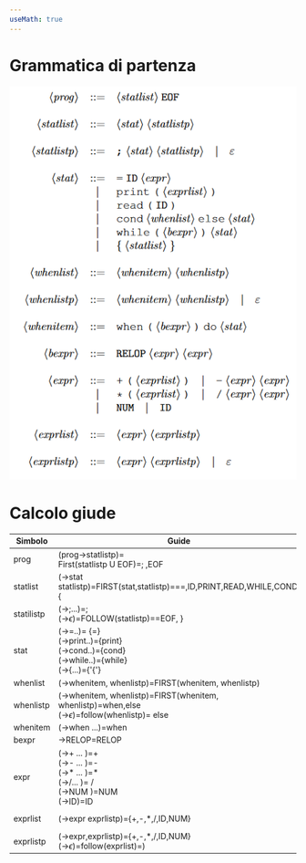 ```yaml
---
useMath: true
---
```

# Grammatica di partenza
![grammatica](grammatica.png)
# Calcolo giude
| Simbolo    | Guide                                                                  | follow                      | first                                           |
|------------|------------------------------------------------------------------------|-----------------------------|-------------------------------------------------|
| prog       | (prog->statlistp)=<br>First(statlistp U EOF)=; ,EOF                    | $                           | first(statlist)                                 |
| statlist   | (->stat statlistp)=FIRST(stat,statlistp)===,ID,PRINT,READ,WHILE,COND,{ | EOF,}                       | stat,statlistp==,ID,PRINT,READ,WHILE,COND,{,;   |
| statilistp | (->;...)=;<br>(->$\epsilon$)=FOLLOW(statlistp)==EOF, }                 | EOF, }                      | ;                                               |
| stat       | (->=..)= {=}<br>(->print..)={print}<br>(->cond..)={cond}<br>(->while..)={while}<br>(->{...)={'{'} | ;  EOF  }                   | =,ID,PRINT,READ,WHILE,COND,{                    |
| whenlist   | (->whenitem, whenlistp)=FIRST(whenitem, whenlistp)                     | else                        | FIRST(whenitem) U FIRST(whenlistp)=when         |
| whenlistp  | (->whenitem, whenlistp)=FIRST(whenitem, whenlistp)=when,else<br>(->$\epsilon$)=follow(whenlistp)= else | else                        | FIRST(whenitem)=when                            |
| whenitem   | (->when ...)=when                                                      | when,else                   | when                                            |
| bexpr      | ->RELOP=RELOP                                                          | )                           | RELOP                                           |
| expr       | (->+ ... )=+<br>(->- ... )=-<br>(->* ... )=*<br>(->/... )= /<br>(->NUM )=NUM<br>(->ID)=ID | ;  EOF , +,-,*,/,  NUM,ID,) | +,-,*,/,  NUM,ID                                |
| exprlist   | (->expr exprlistp)={+,-,*,/,ID,NUM}<br>                                | )                           | FIRST(expr) U FIRST(exprlistp)=+,-,*,/,  NUM,ID |
| exprlistp  | (->expr,exprlistp)={+,-,*,/,ID,NUM}<br>(->$\epsilon$)=follow(exprlist)=) | )                           | FIRST(expr)=+,-,*,/,  NUM,ID                    |
